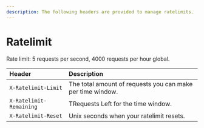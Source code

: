 ```yaml
---
description: The following headers are provided to manage ratelimits.
---
```


# Ratelimit

Rate limit: 5 requests per second, 4000 requests per hour global.

| Header | Description |
| :--- | :--- |
| `X-Ratelimit-Limit` | The total amount of requests you can make per time window. |
| `X-Ratelimit-Remaining` | TRequests Left for the time window. |
| `X-Ratelimit-Reset` | Unix seconds when your ratelimit resets. |

